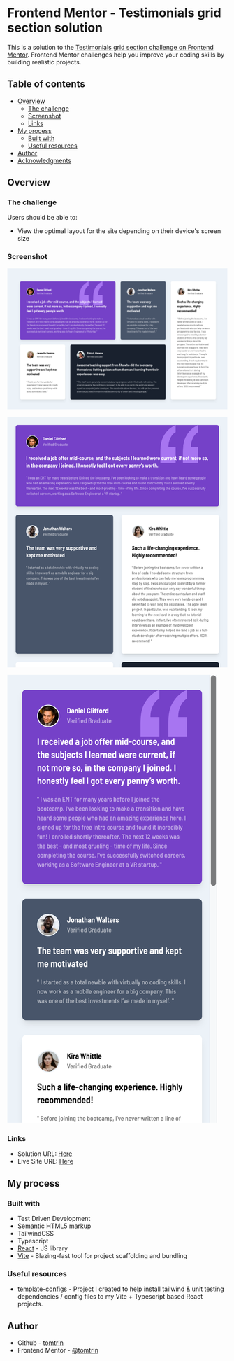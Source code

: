 # Frontend Mentor - Testimonials grid section solution

This is a solution to the [Testimonials grid section challenge on Frontend Mentor](https://www.frontendmentor.io/challenges/testimonials-grid-section-Nnw6J7Un7). Frontend Mentor challenges help you improve your coding skills by building realistic projects.

## Table of contents

- [Overview](#overview)
  - [The challenge](#the-challenge)
  - [Screenshot](#screenshot)
  - [Links](#links)
- [My process](#my-process)
  - [Built with](#built-with)
  - [Useful resources](#useful-resources)
- [Author](#author)
- [Acknowledgments](#acknowledgments)


## Overview

### The challenge

Users should be able to:

- View the optimal layout for the site depending on their device's screen size

### Screenshot

![](./screenshots/desktop.png)

![](./screenshots/tablet.png)

![](./screenshots/mobile.png)


### Links

- Solution URL: [Here](https://github.com/tomtrin/fe_testimonials_grid_component)
- Live Site URL: [Here](https://tomtrin.github.io/fe_testimonials_grid_component/)

## My process

### Built with

- Test Driven Development
- Semantic HTML5 markup
- TailwindCSS
- Typescript
- [React](https://reactjs.org/) - JS library
- [Vite](https://vitejs.dev/) - Blazing-fast tool for project scaffolding and bundling


### Useful resources

- [template-configs](https://github.com/tomtrin/template-configs) - Project I created to help install tailwind & unit testing dependencies / config files to my Vite + Typescript based React projects.


## Author

- Github - [tomtrin](https://github.com/tomtrin)
- Frontend Mentor - [@tomtrin](https://www.frontendmentor.io/profile/tomtrin)



